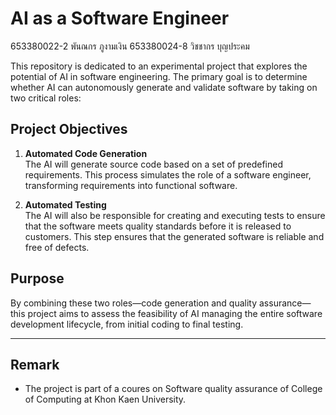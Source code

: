 # AI as a Software Engineer

653380022-2 พันณกร ภูงามเงิน
653380024-8 วิชชากร บุญประคม


This repository is dedicated to an experimental project that explores the potential of AI in software engineering. The primary goal is to determine whether AI can autonomously generate and validate software by taking on two critical roles:

## Project Objectives

1. **Automated Code Generation**  
   The AI will generate source code based on a set of predefined requirements. This process simulates the role of a software engineer, transforming requirements into functional software.

2. **Automated Testing**  
   The AI will also be responsible for creating and executing tests to ensure that the software meets quality standards before it is released to customers. This step ensures that the generated software is reliable and free of defects.

## Purpose

By combining these two roles—code generation and quality assurance—this project aims to assess the feasibility of AI managing the entire software development lifecycle, from initial coding to final testing.

---

## Remark

- The project is part of a coures on Software quality assurance of College of Computing at Khon Kaen University.